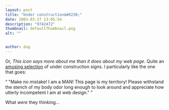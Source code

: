 ```yaml
---
layout: post
title: "Under construction&#8230;"
date: 2003-03-27 13:05:54
description: "9742472"
thumbnail: defaultThumbnail.png
alt: ""


author: dug
---
```


<p>Or, <cite>This icon says more about me than it does about my web page</cite>. Quite an <a href="http://www.cs.utah.edu/~gk/atwork/">amusing selection</a> of under construction signs. I particularly like the one that goes:</p>

<p><q> "Make no mistake! I am a <span class="caps">MAN</span>! This page is my territory! Please withstand the stench of my body odor long enough to look around and appreciate how utterly incompetent I am at web design." </q></p>

<p>What <em> were</em> they thinking...</p>
